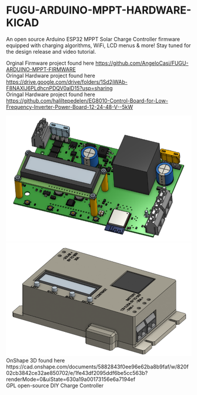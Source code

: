 # FUGU-ARDUINO-MPPT-HARDWARE-KICAD
An open source Arduino ESP32 MPPT Solar Charge Controller firmware equipped with charging algorithms, WiFi, LCD menus &amp; more!
Stay tuned for the design release and video tutorial.<br>

Orginal Firmware project found here https://github.com/AngeloCasi/FUGU-ARDUINO-MPPT-FIRMWARE<br>
Oringal Hardware project found here https://drive.google.com/drive/folders/1Sd2jWAb-F8NAXlJ6PLdhcnPDQV0alD15?usp=sharing<br>
Oringal Hardware project found here https://github.com/haliltepedelen/EG8010-Control-Board-for-Low-Frequency-Inverter-Power-Board-12-24-48-V--5kW<br>

<div align="center">
<img src="https://github.com/jharvey/Charge_Controller/raw/master/export/V0.1/Charge_Controller.png" alt="FUGU MPPT Charge Controller" width="600" />
<img src="https://github.com/jharvey/Charge_Controller/raw/master/export/V0.1/Charge_Controller_In_Case.png" alt="FUGU MPPT Charge Controller" width="600" />
<div align="left">
OnShape 3D found here https://cad.onshape.com/documents/5882843f0ee96e62ba8b9faf/w/820f02cb3842ce32ae850702/e/1fe43df2095ddf6be5cc563b?renderMode=0&uiState=630a19a00173156e6a7194ef<br>
GPL open-source DIY Charge Controller<br>
